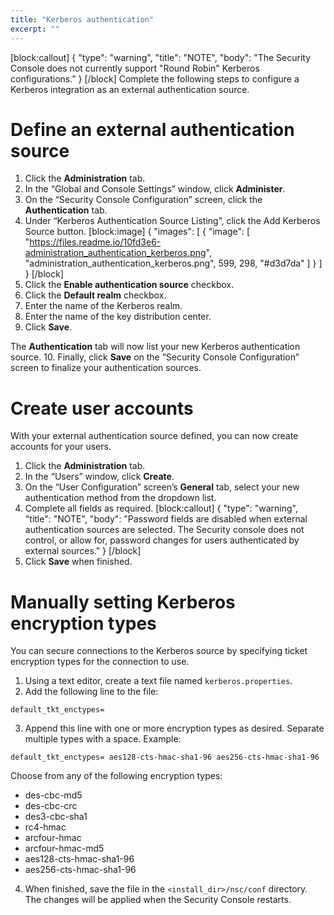 ```yaml
---
title: "Kerberos authentication"
excerpt: ""
---
```

[block:callout]
{
  "type": "warning",
  "title": "NOTE",
  "body": "The Security Console does not currently support \"Round Robin\" Kerberos configurations."
}
[/block]
Complete the following steps to configure a Kerberos integration as an external authentication source.

# Define an external authentication source

1. Click the **Administration** tab.
2. In the “Global and Console Settings” window, click **Administer**.
3. On the “Security Console Configuration” screen, click the **Authentication** tab.
4. Under “Kerberos Authentication Source Listing”, click the Add Kerberos Source button.
[block:image]
{
  "images": [
    {
      "image": [
        "https://files.readme.io/10fd3e6-administration_authentication_kerberos.png",
        "administration_authentication_kerberos.png",
        599,
        298,
        "#d3d7da"
      ]
    }
  ]
}
[/block]
5. Click the **Enable authentication source** checkbox.
6. Click the **Default realm** checkbox.
7. Enter the name of the Kerberos realm.
8. Enter the name of the key distribution center.
9. Click **Save**.

The **Authentication** tab will now list your new Kerberos authentication source.
10. Finally, click **Save** on the “Security Console Configuration” screen to finalize your authentication sources.

# Create user accounts

With your external authentication source defined, you can now create accounts for your users.

1. Click the **Administration** tab.
2. In the “Users” window, click **Create**.
3. On the “User Configuration” screen’s **General** tab, select your new authentication method from the dropdown list.
4. Complete all fields as required.
[block:callout]
{
  "type": "warning",
  "title": "NOTE",
  "body": "Password fields are disabled when external authentication sources are selected.  The Security console does not control, or allow for, password changes for users authenticated by external sources."
}
[/block]
5. Click **Save** when finished.

# Manually setting Kerberos encryption types

You can secure connections to the Kerberos source by specifying ticket encryption types for the connection to use.

1. Using a text editor, create a text file named `kerberos.properties`.
2. Add the following line to the file:

```
default_tkt_enctypes=
```
3. Append this line with one or more encryption types as desired.  Separate multiple types with a space.  Example:

```
default_tkt_enctypes= aes128-cts-hmac-sha1-96 aes256-cts-hmac-sha1-96
```
Choose from any of the following encryption types:

* des-cbc-md5
* des-cbc-crc
* des3-cbc-sha1
* rc4-hmac
* arcfour-hmac
* arcfour-hmac-md5
* aes128-cts-hmac-sha1-96
* aes256-cts-hmac-sha1-96


4. When finished, save the file in the `<install_dir>/nsc/conf` directory.  The changes will be applied when the Security Console restarts.
